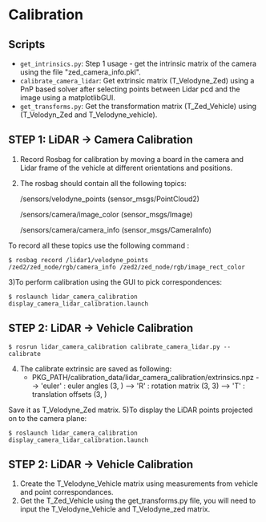 # Calibration
## Scripts
- `get_intrinsics.py`: Step 1 usage - get the intrinsic matrix of the camera using the file "zed_camera_info.pkl".
- `calibrate_camera_lidar`: Get extrinsic matrix (T_Velodyne_Zed) using a PnP based solver after selecting points between Lidar pcd and the image using a matplotlibGUI.
- `get_transforms.py`: Get the transformation matrix (T_Zed_Vehicle) using (T_Velodyn_Zed and T_Velodyne_vehicle).


## STEP 1: LiDAR -> Camera Calibration
1) Record Rosbag for calibration by moving a board in the camera and Lidar frame of the vehicle at different orientations and positions.
2) The rosbag should contain all the following topics:
   
   /sensors/velodyne_points    (sensor_msgs/PointCloud2)
   
   /sensors/camera/image_color (sensor_msgs/Image)
   
   /sensors/camera/camera_info (sensor_msgs/CameraInfo)
   
To record all these topics use the following command :

    $ rosbag record /lidar1/velodyne_points  /zed2/zed_node/rgb/camera_info /zed2/zed_node/rgb/image_rect_color

3)To perform calibration using the GUI to pick correspondences:

    $ roslaunch lidar_camera_calibration display_camera_lidar_calibration.launch

## STEP 2: LiDAR -> Vehicle Calibration

    $ rosrun lidar_camera_calibration calibrate_camera_lidar.py --calibrate
    
4)  The calibrate extrinsic are saved as following:
    - PKG_PATH/calibration_data/lidar_camera_calibration/extrinsics.npz
    --> 'euler' : euler angles (3, )
    --> 'R'     : rotation matrix (3, 3)
    --> 'T'     : translation offsets (3, )
      
Save it as T_Velodyne_Zed matrix.
5)To display the LiDAR points projected on to the camera plane:

    $ roslaunch lidar_camera_calibration display_camera_lidar_calibration.launch

## STEP 2: LiDAR -> Vehicle Calibration

1) Create the T_Velodyne_Vehicle matrix using measurements from vehicle and point correspondances.
2) Get the T_Zed_Vehicle using the get_transforms.py file, you will need to input the T_Velodyne_Vehicle and T_Velodyne_zed matrix.

